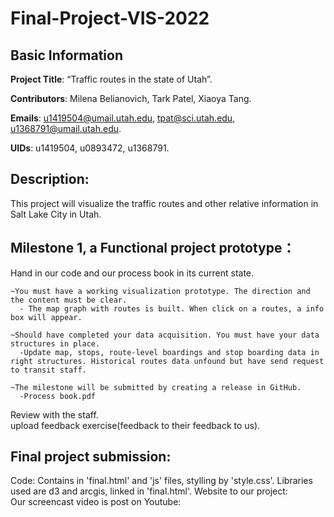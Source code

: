 # Final-Project-VIS-2022
## Basic Information
**Project Title**: “Traffic routes in the state of Utah”.

**Contributors**: Milena Belianovich, Tark Patel, Xiaoya Tang.

**Emails**: u1419504@umail.utah.edu, tpat@sci.utah.edu, u1368791@umail.utah.edu.

**UIDs**: u1419504, u0893472, u1368791.

## Description: 
This project will visualize the traffic routes and other relative information in Salt Lake City in Utah.

## Milestone 1, a Functional project prototype：
  Hand in our code and our process book in its current state.
    

    ~You must have a working visualization prototype. The direction and the content must be clear.
      - The map graph with routes is built. When click on a routes, a info box will appear.
      
    ~Should have completed your data acquisition. You must have your data structures in place.
      -Update map, stops, route-level boardings and stop boarding data in right structures. Historical routes data unfound but have send request to transit staff.
      
    ~The milestone will be submitted by creating a release in GitHub.
      -Process book.pdf
    
  Review with the staff.\
  upload feedback exercise(feedback to their feedback to us).
  
 ## Final project submission: 
 Code: Contains in 'final.html' and 'js' files, stylling by 'style.css'. 
 Libraries used are d3 and arcgis, linked in 'final.html'. 
 Website to our project:  
 Our screencast video is post on Youtube:  
